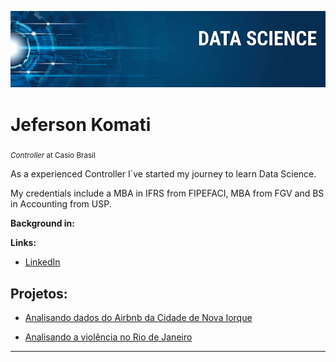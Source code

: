 <p align="center">
  <img src="Data Science.png" >
</p>

# Jeferson Komati
<sub>*Controller* at Casio Brasil</sub>

As a experienced Controller I´ve started my journey to learn Data Science.

My credentials include a MBA in IFRS from FIPEFACI, MBA from FGV and BS in Accounting from USP.

**Background in:** 

**Links:**
* [LinkedIn](https://www.linkedin.com/in/jeferson-k-b447428/)



## Projetos:

* [Analisando dados do Airbnb da Cidade de Nova Iorque](https://github.com/jtkomati/Portfolio/blob/master/AirBNB_New_York.ipynb)

* [Analisando a violência no Rio de Janeiro](https://github.com/jtkomati/Portfolio/blob/master/Analisando_a_Viol%C3%AAncia_no_Rio_de_Janeiro.ipynb)


---

